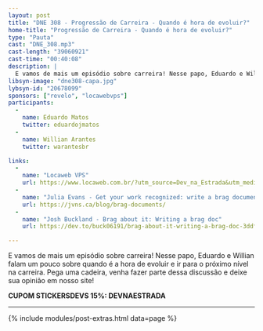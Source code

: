 ```yaml
---
layout: post
title: "DNE 308 - Progressão de Carreira - Quando é hora de evoluir?"
home-title: "Progressão de Carreira - Quando é hora de evoluir?"
type: "Pauta"
cast: "DNE_308.mp3"
cast-length: "39060921"
cast-time: "00:40:08"
description: |
  E vamos de mais um episódio sobre carreira! Nesse papo, Eduardo e Willian falam um pouco sobre quando é a hora de evoluir e ir para o próximo nível na carreira. Pega uma cadeira, venha fazer parte dessa discussão e deixe sua opinião em nosso site!
libsyn-image: "dne308-capa.jpg"
lybsyn-id: "20678099"
sponsors: ["revelo", "locawebvps"]
participants:
  -
    name: Eduardo Matos
    twitter: eduardojmatos
  -
    name: Willian Arantes
    twitter: warantesbr

links:
  -
    name: "Locaweb VPS"
    url: https://www.locaweb.com.br/?utm_source=Dev_na_Estrada&utm_medium=Spotify&utm_campaign=Locaweb_varejo&utm_content=https://www.devnaestrada.com.b
  -
    name: "Julia Evans - Get your work recognized: write a brag document"
    url: https://jvns.ca/blog/brag-documents/
  -
    name: "Josh Buckland - Brag about it: Writing a brag doc"
    url: https://dev.to/buck06191/brag-about-it-writing-a-brag-doc-3ddf

---
```


E vamos de mais um episódio sobre carreira! Nesse papo, Eduardo e Willian falam um pouco sobre quando é a hora de evoluir e ir para o próximo nível na carreira. Pega uma cadeira, venha fazer parte dessa discussão e deixe sua opinião em nosso site!

<strong>CUPOM STICKERSDEVS 15%: DEVNAESTRADA</strong>

---

{% include modules/post-extras.html data=page %}
